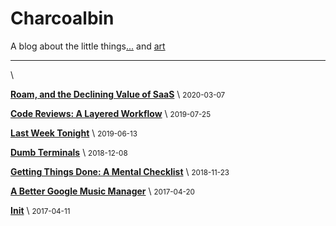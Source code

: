 # Charcoalbin

A blog about the little things[...](about.html) and [art](art.html)

---

\ 

[**Roam, and the Declining Value of SaaS**](posts/roam.html) \  <small>2020-03-07</small>

[**Code Reviews: A Layered Workflow**](posts/code-review.html) \  <small>2019-07-25</small>

[**Last Week Tonight**](posts/lwt.html) \  <small>2019-06-13</small>

[**Dumb Terminals**](posts/dumb-terminals.html) \  <small>2018-12-08</small>

[**Getting Things Done: A Mental Checklist**](posts/getting-things-done.html) \  <small>2018-11-23</small>

[**A Better Google Music Manager**](posts/better-mm.html) \  <small>2017-04-20</small>

[**Init**](posts/init.html) \  <small>2017-04-11</small>
